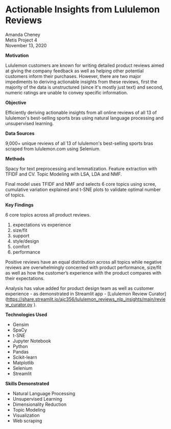 # Actionable Insights from Lululemon Reviews

Amanda Cheney  
Metis Project 4  
November 13, 2020    

**Motivation**  

Lululemon customers are known for writing detailed product reviews aimed at giving the company feedback as well as helping other potential customers inform their purchases. However, there are two major impediments to deriving actionable insights from these reviews, first the majority of the data is unstructured (since it's mostly just text) and second, numeric ratings are unable to convey specific information.  

**Objective** 

Efficiently deriving actionable insights from all online reviews of all 13 of lululemon's best-selling sports bras using natural language processing and unsupervised learning.

**Data Sources** 

9,000+ unique reviews of all 13 of lululemon's best-selling sports bras scraped from lululemon.com using Selenium.

**Methods**

Spacy for text preprocessing and lemmatization. Feature extraction with TFIDF and CV. Topic Modeling with LSA, LDA and NMF.   

Final model uses TFIDF and NMF and selects 6 core topics using  scree, cumulative variation explained and t-SNE plots to validate optimal number of topics.  

**Key Findings**

6 core topics across all product reviews. 

1. expectations vs experience  
2. size/fit  
3. support  
4. style/design   
5. comfort  
6. performance  

Positive reviews have an equal distribution across all topics while negative reviews are overwhelmingly concerned with product performance, size/fit as well as how the customer’s experience with the product compares with their expectations. 

Analysis has value added for product design team as well as customer experience - as demonstrated in Streamlit app - [Lululemon Review Curator] (https://share.streamlit.io/ajc356/lululemon_reviews_nlp_insights/main/review_curator.py ). 

**Technologies Used**

- Gensim
- SpaCy
- t-SNE
- Jupyter Notebook
- Python
- Pandas
- Scikit-learn
- Matplotlib
- Selenium
- Streamlit 


**Skills Demonstrated** 

- Natural Language Processing
- Unsupervised Learning
- Dimensionality Reduction
- Topic Modeling
- Visualization
- Web scraping 





